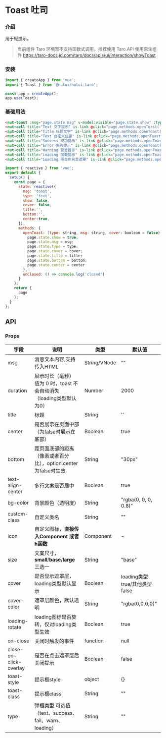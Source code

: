 # Toast 吐司

### 介绍

用于轻提示。

>当前组件 Taro 环境暂不支持函数式调用，推荐使用 Taro.API 使用原生组件 https://taro-docs.jd.com/taro/docs/apis/ui/interaction/showToast


### 安装

``` javascript
import { createApp } from 'vue';
import { Toast } from '@nutui/nutui-taro';

const app = createApp();
app.use(Toast);
```


### 基础用法

``` html
<nut-toast :msg="page.state.msg" v-model:visible="page.state.show" :type="page.state.type" @closed="page.methods.onClosed" :cover="page.state.cover" />
<nut-cell title="Text 文字提示" is-link @click="page.methods.openToast('text','网络失败，请稍后再试~')"></nut-cell>
<nut-cell title="Title 标题文字" is-link @click="page.methods.openToast('text', '网络失败，请稍后再试~',false,'标题文字')" ></nut-cell>
<nut-cell title="Text 自定义位置" is-link @click="page.methods.openToast('text', '自定义位置',false,'','20%',false)"></nut-cell>
<nut-cell title="Success 成功提示" is-link @click="page.methods.openToast('success','成功提示')"></nut-cell>
<nut-cell title="Error 失败提示" is-link @click="page.methods.openToast('fail','失败提示')"></nut-cell>
<nut-cell title="Warning 警告提示" is-link @click="page.methods.openToast('warn','警告提示')"></nut-cell>
<nut-cell title="Loading 加载提示" is-link @click="page.methods.openToast('loading','加载中')"></nut-cell>
<nut-cell title="Loading 带白色背景遮罩" is-link @click="page.methods.openToast('loading','加载中',true)"></nut-cell>
```
``` javascript
import { reactive } from 'vue';
export default {
  setup() {
    const page = {
      state: reactive({
        msg: 'toast',
        type: 'text',
        show: false,
        cover: false,
        title:'',
        bottom:'',
        center:true,
      }),
      methods: {
        openToast: (type: string, msg: string, cover: boolean = false) => {
          page.state.show = true;
          page.state.msg = msg;
          page.state.type = type;
          page.state.cover = cover;
          page.state.title = title;
          page.state.bottom = bottom;
          page.state.center = center
        },
        onClosed: () => console.log('closed')
      }
    };
    return {
      page
    };
  }
};
```
## API
### Props

| 字段                   | 说明                                                                    | 类型         | 默认值                        |
|------------------------|-------------------------------------------------------------------------|--------------|-------------------------------|
| msg                    | 消息文本内容,支持传入HTML                                               | String/VNode | ""                            |
| duration               | 展示时长（毫秒）<br>值为 0 时，toast 不会自动消失（loading类型默认为0） | Number       | 2000                          |
| title                  | 标题                                                                    | String       | ''                            |
| center                 | 是否展示在页面中部（为false时展示在底部）                               | Boolean      | true                          |
| bottom                 | 距页面底部的距离（像素或者百分比），option.center为false时生效          | String       | "30px"                        |
| text-align-center      | 多行文案是否居中                                                        | Boolean      | true                          |
| bg-color               | 背景颜色（透明度）                                                      | String       | "rgba(0, 0, 0, 0.8)"          |
| custom-class           | 自定义类名                                                              | String       | ""                            |
| icon                   | 自定义图标，**直接传入Component 或者 h函数**                            | Component    | -                             |
| size                   | 文案尺寸，**small**/**base**/**large**三选一                            | String       | "base"                        |
| cover                  | 是否显示遮罩层，loading类型默认显示                                     | Boolean      | loading类型true/其他类型false |
| cover-color            | 遮罩层颜色，默认透明                                                    | String       | "rgba(0,0,0,0)"               |
| loading-rotate         | loading图标是否旋转，仅对loading类型生效                                | Boolean      | true                          |
| on-close               | 关闭时触发的事件                                                        | function     | null                          |
| close-on-click-overlay | 是否在点击遮罩层后关闭提示                                              | Boolean      | false                         |
| toast-style            | 提示框style                                                             | object       | {}                            |
| toast-class            | 提示框class                                                             | String       | ""                            |
| type                   | 弹框类型 可选值（text、success、fail、warn、loading）                   | String       | ""                            |

